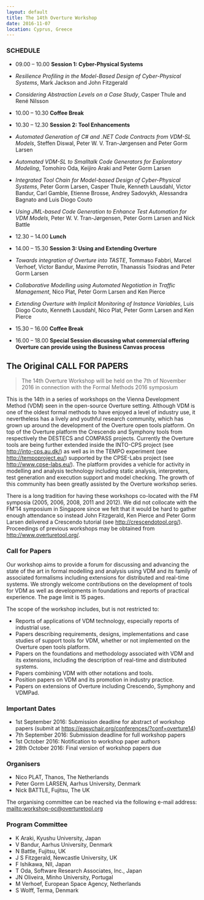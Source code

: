 ```yaml
---
layout: default
title: The 14th Overture Workshop
date: 2016-11-07
location: Cyprus, Greece
---
```

### SCHEDULE

* 09.00 – 10.00 **Session 1: Cyber-Physical Systems**

 * _Resilience Profiling in the Model-Based Design of Cyber-Physical Systems_, Mark Jackson and John Fitzgerald
 * _Considering Abstraction Levels on a Case Study_, Casper Thule and René Nilsson

* 10.00 – 10.30 **Coffee Break**

* 10.30 – 12.30 **Session 2: Tool Enhancements**

 * _Automated Generation of C# and .NET Code Contracts from VDM-SL Models_, Steffen Diswal, Peter W. V. Tran-Jørgensen and Peter Gorm Larsen
 * _Automated VDM-SL to Smalltalk Code Generators for Exploratory Modeling_, Tomohiro Oda, Keijiro Araki and Peter Gorm Larsen
 * _Integrated Tool Chain for Model-based Design of Cyber-Physical Systems_, Peter Gorm Larsen, Casper Thule, Kenneth Lausdahl, Victor Bandur, Carl Gamble, Etienne Brosse, Andrey Sadovykh, Alessandra Bagnato and Luis Diogo Couto
 * _Using JML-based Code Generation to Enhance Test Automation for VDM Models_, Peter W. V. Tran-Jørgensen, Peter Gorm Larsen and Nick Battle

* 12.30 – 14.00 **Lunch**

* 14.00 – 15.30 **Session 3: Using and Extending Overture**

 * _Towards integration of Overture into TASTE_, Tommaso Fabbri, Marcel Verhoef, Victor Bandur, Maxime Perrotin, Thanassis Tsiodras and Peter Gorm Larsen
 * _Collaborative Modelling using Automated Negotiation in Traffic Management_, Nico Plat, Peter Gorm Larsen and Ken Pierce
 * _Extending Overture with Implicit Monitoring of Instance Variables_, Luis Diogo Couto, Kenneth Lausdahl, Nico Plat, Peter Gorm Larsen and Ken Pierce

* 15.30 – 16.00 **Coffee Break**
* 16.00 – 18.00 **Special Session discussing what commercial offering Overture can provide using the Business Canvas process**

## The Original CALL FOR PAPERS

> The 14th Overture Workshop
> will be held on the 7th of November 2016 in connection with the Formal Methods 2016 symposium

This is the 14th in a series of workshops on the Vienna Development Method (VDM) seen in the open-source Overture setting. Although VDM is one of the oldest formal methods to have enjoyed a level of industry use, it nevertheless has a lively and youthful research community, which has grown up around the development of the Overture open tools platform. On top of the Overture platform the Crescendo and Symphony tools from respectively the DESTECS and COMPASS projects. Currently the Overture tools are being further extended inside the INTO-CPS project (see <http://into-cps.au.dk/>) as well as in the TEMPO experiment (see <http://tempoproject.eu/>) supported by the CPSE-Labs project (see <http://www.cpse-labs.eu/>). The platform provides a vehicle for activity in modelling and analysis technology including static analysis, interpreters, test generation and execution support and model checking. The growth of this community has been greatly assisted by the Overture workshop series.

There is a long tradition for having these workshops co-located with the FM symposia (2005, 2006, 2008, 2011 and 2012). We did not collocate with the FM’14 symposium in Singapore since we felt that it would be hard to gather enough attendance so instead John Fitzgerald, Ken Pierce and Peter Gorm Larsen delivered a Crescendo tutorial (see <http://crescendotool.org/>). Proceedings of previous workshops may be obtained from <http://www.overturetool.org/>.

### Call for Papers

Our workshop aims to provide a forum for discussing and advancing the state of the art in formal modelling and analysis using VDM and its family of associated formalisms including extensions for distributed and real-time systems. We strongly welcome contributions on the development of tools for VDM as well as developments in foundations and reports of practical experience. The page limit is 15 pages. 

The scope of the workshop includes, but is not restricted to: 

* Reports of applications of VDM technology, especially reports of industrial use. 
* Papers describing requirements, designs, implementations and case studies of support tools for VDM, whether or not implemented on the Overture open tools platform. 
* Papers on the foundations and methodology associated with VDM and its extensions, including the description of real-time and distributed systems. 
* Papers combining VDM with other notations and tools.
* Position papers on VDM and its promotion in industry practice. 
* Papers on extensions of Overture including Crescendo, Symphony and VDMPad.

### Important Dates

* 1st September 2016: Submission deadline for abstract of workshop papers (submit at https://easychair.org/conferences/?conf=overture14)
* 7th September 2016: Submission deadline for full workshop papers
* 1st October 2016: Notification to workshop paper authors
* 28th October 2016: Final version of workshop papers due 

### Organisers

* Nico PLAT, Thanos, The Netherlands 
* Peter Gorm LARSEN, Aarhus University, Denmark 
* Nick BATTLE, Fujitsu, The UK

The organising committee can be reached via the following e-mail address:  <mailto:workshop-oc@overturetool.org>

### Program Committee

* K Araki, Kyushu University, Japan
* V Bandur, Aarhus University, Denmark
* N Battle, Fujitsu, UK
* J S Fitzgerald, Newcastle University, UK
* F Ishikawa, NII, Japan
* T Oda,  Software Research Associates, Inc., Japan
* JN Oliveira, Minho University, Portugal
* M Verhoef, European Space Agency, Netherlands
* S Wolff, Terma, Denmark

